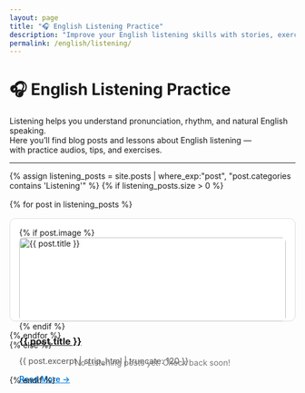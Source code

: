 ```yaml
---
layout: page
title: "🎧 English Listening Practice"
description: "Improve your English listening skills with stories, exercises, and audio lessons."
permalink: /english/listening/
---
```


# 🎧 English Listening Practice

Listening helps you understand pronunciation, rhythm, and natural English speaking.  
Here you’ll find blog posts and lessons about English listening —  
with practice audios, tips, and exercises.

---

{% assign listening_posts = site.posts | where_exp:"post", "post.categories contains 'Listening'" %}
{% if listening_posts.size > 0 %}
  <div class="post-grid" style="display:grid; grid-template-columns:repeat(auto-fill,minmax(280px,1fr)); gap:1rem; margin-top:1rem;">
  {% for post in listening_posts %}
    <article style="border:1px solid #ddd; border-radius:10px; padding:1rem; background:#fff;">
      {% if post.image %}
        <img src="{{ post.image | relative_url }}" alt="{{ post.title }}" style="width:100%; height:auto; border-radius:8px;">
      {% endif %}
      <h3 style="margin-top:.5rem;"><a href="{{ post.url | relative_url }}">{{ post.title }}</a></h3>
      <p style="color:#555; font-size:.9rem;">{{ post.excerpt | strip_html | truncate: 120 }}</p>
      <a href="{{ post.url | relative_url }}" style="color:#0078D7; font-weight:600;">Read More →</a>
    </article>
  {% endfor %}
  </div>
{% else %}
  <p style="text-align:center; color:#777;">No Listening posts yet. Check back soon!</p>
{% endif %}
